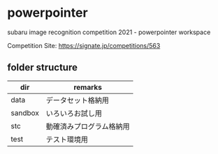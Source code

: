 # powerpointer
subaru image recognition competition 2021 - powerpointer workspace

Competition Site: https://signate.jp/competitions/563

## folder structure

|dir|remarks|
|--|--|
|data|データセット格納用|
|sandbox|いろいろお試し用|
|stc|動確済みプログラム格納用|
|test|テスト環境用|